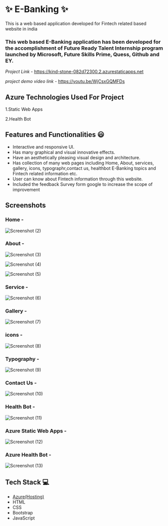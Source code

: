 # ✨ E-Banking  ✨

This is a web based application developed for Fintech related based website in india

### This web based E-Banking application has been developed for the accomplishment of Future Ready Talent Internship program launched by Microsoft, Future Skills Prime, Quess, Github and EY.


*Project Link* - https://kind-stone-082d72300.2.azurestaticapps.net

*project demo video link* -
https://youtu.be/WjCsxGQMFDs

## Azure Technologies Used For Project

1.Static Web Apps

2.Health Bot


## Features and Functionalities 😃

- Interactive and responsive UI.
- Has many graphical and visual innovative effects.
- Have an aesthetically pleasing visual design and architecture.
- Has collection of many web pages including Home, About, services, gallery, icons, typographr,contact us, healthbot E-Banking topics and Fintech related information etc.
- User can know about Fintech information through this website.
- Included the feedback Survey form google to increase the scope of improvement 

## Screenshots






### Home -
![Screenshot (2)](https://user-images.githubusercontent.com/115691068/209642562-62020742-b820-40d5-bff4-402b7bbe2aaf.png)






















### About -
![Screenshot (3)](https://user-images.githubusercontent.com/115691068/209642596-29b86426-0313-40d9-924a-0d4a5bb0465d.png)


![Screenshot (4)](https://user-images.githubusercontent.com/115691068/209642615-f4ccd821-35e7-4073-82ab-121b3f176f99.png)



![Screenshot (5)](https://user-images.githubusercontent.com/115691068/209642661-7795d579-237f-4583-bf18-b87f2f66cedb.png)

















### Service -





![Screenshot (6)](https://user-images.githubusercontent.com/115691068/209642675-60fe1f0e-be22-49d6-b892-a034ad917f0e.png)


















### Gallery -


![Screenshot (7)](https://user-images.githubusercontent.com/115691068/209642705-fecd6a19-7229-4397-8818-2a1f08cd4ece.png)















### icons -
![Screenshot (8)](https://user-images.githubusercontent.com/115691068/209642716-a319c57e-730a-4f06-a23f-e94a91112dc2.png)
















### Typography -

![Screenshot (9)](https://user-images.githubusercontent.com/115691068/209642735-b43e304f-e44c-4841-b0e2-a86d1389e839.png)



















### Contact Us -

![Screenshot (10)](https://user-images.githubusercontent.com/115691068/209642764-53d9c56e-879d-45fa-8847-3ba3f182bccd.png)


















### Health Bot -


![Screenshot (11)](https://user-images.githubusercontent.com/115691068/209642775-bbc49864-e07a-47a5-822d-0ad37d6ad4b8.png)

















### Azure Static Web Apps -

![Screenshot (12)](https://user-images.githubusercontent.com/115691068/209642790-72baa5b0-16a6-4092-a58d-478953e52879.png)

















### Azure Health Bot -

![Screenshot (13)](https://user-images.githubusercontent.com/115691068/209642800-272d1902-5861-45d0-b102-f702ddf5c30b.png)


















 


## Tech Stack 💻

- [Azure(Hosting)](https://azure.microsoft.com/en-in/features/azure-portal/)
- HTML
- CSS
- Bootstrap
- JavaScript
